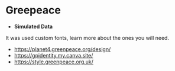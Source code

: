 # Greepeace

- **Simulated Data**

It was used custom fonts, learn more about the ones you will need.
- https://planet4.greenpeace.org/design/
- https://gpidentity.my.canva.site/
- https://style.greenpeace.org.uk/
